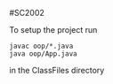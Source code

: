 #SC2002

To setup the project run

```
javac oop/*.java
java oop/App.java
```

in the ClassFiles directory
